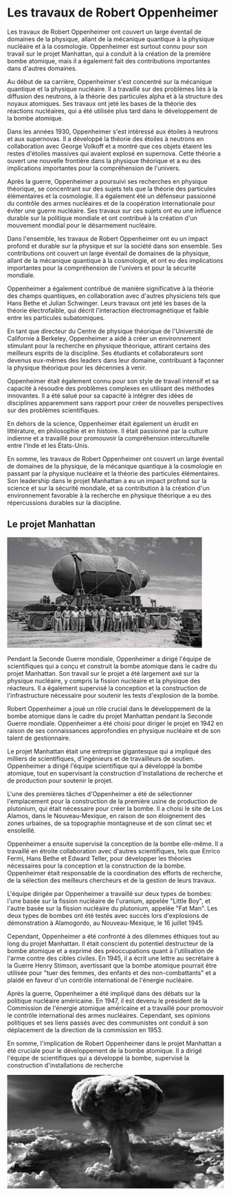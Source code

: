 # Les travaux de Robert Oppenheimer

Les travaux de Robert Oppenheimer ont couvert un large éventail de domaines de la physique, allant de la mécanique quantique à la physique nucléaire et à la cosmologie. Oppenheimer est surtout connu pour son travail sur le projet Manhattan, qui a conduit à la création de la première bombe atomique, mais il a également fait des contributions importantes dans d'autres domaines.

Au début de sa carrière, Oppenheimer s'est concentré sur la mécanique quantique et la physique nucléaire. Il a travaillé sur des problèmes liés à la diffusion des neutrons, à la théorie des particules alpha et à la structure des noyaux atomiques. Ses travaux ont jeté les bases de la théorie des réactions nucléaires, qui a été utilisée plus tard dans le développement de la bombe atomique.

Dans les années 1930, Oppenheimer s'est intéressé aux étoiles à neutrons et aux supernovas. Il a développé la théorie des étoiles à neutrons en collaboration avec George Volkoff et a montré que ces objets étaient les restes d'étoiles massives qui avaient explosé en supernova. Cette théorie a ouvert une nouvelle frontière dans la physique théorique et a eu des implications importantes pour la compréhension de l'univers.

Après la guerre, Oppenheimer a poursuivi ses recherches en physique théorique, se concentrant sur des sujets tels que la théorie des particules élémentaires et la cosmologie. Il a également été un défenseur passionné du contrôle des armes nucléaires et de la coopération internationale pour éviter une guerre nucléaire. Ses travaux sur ces sujets ont eu une influence durable sur la politique mondiale et ont contribué à la création d'un mouvement mondial pour le désarmement nucléaire.

Dans l'ensemble, les travaux de Robert Oppenheimer ont eu un impact profond et durable sur la physique et sur la société dans son ensemble. Ses contributions ont couvert un large éventail de domaines de la physique, allant de la mécanique quantique à la cosmologie, et ont eu des implications importantes pour la compréhension de l'univers et pour la sécurité mondiale.

Oppenheimer a également contribué de manière significative à la théorie des champs quantiques, en collaboration avec d'autres physiciens tels que Hans Bethe et Julian Schwinger. Leurs travaux ont jeté les bases de la théorie électrofaible, qui décrit l'interaction électromagnétique et faible entre les particules subatomiques.

En tant que directeur du Centre de physique théorique de l'Université de Californie à Berkeley, Oppenheimer a aidé à créer un environnement stimulant pour la recherche en physique théorique, attirant certains des meilleurs esprits de la discipline. Ses étudiants et collaborateurs sont devenus eux-mêmes des leaders dans leur domaine, contribuant à façonner la physique théorique pour les décennies à venir.

Oppenheimer était également connu pour son style de travail intensif et sa capacité à résoudre des problèmes complexes en utilisant des méthodes innovantes. Il a été salué pour sa capacité à intégrer des idées de disciplines apparemment sans rapport pour créer de nouvelles perspectives sur des problèmes scientifiques.

En dehors de la science, Oppenheimer était également un érudit en littérature, en philosophie et en histoire. Il était passionné par la culture indienne et a travaillé pour promouvoir la compréhension interculturelle entre l'Inde et les États-Unis.

En somme, les travaux de Robert Oppenheimer ont couvert un large éventail de domaines de la physique, de la mécanique quantique à la cosmologie en passant par la physique nucléaire et la théorie des particules élémentaires. Son leadership dans le projet Manhattan a eu un impact profond sur la science et sur la sécurité mondiale, et sa contribution à la création d'un environnement favorable à la recherche en physique théorique a eu des répercussions durables sur la discipline.

## Le projet Manhattan

![Bombe et équipe du projet Manhattan](../Images/bombe.jpg "Bombe avec l'équipe du projet manhattan")

Pendant la Seconde Guerre mondiale, Oppenheimer a dirigé l'équipe de scientifiques qui a conçu et construit la bombe atomique dans le cadre du projet Manhattan. Son travail sur le projet a été largement axé sur la physique nucléaire, y compris la fission nucléaire et la physique des réacteurs. Il a également supervisé la conception et la construction de l'infrastructure nécessaire pour soutenir les tests d'explosion de la bombe.

Robert Oppenheimer a joué un rôle crucial dans le développement de la bombe atomique dans le cadre du projet Manhattan pendant la Seconde Guerre mondiale. Oppenheimer a été choisi pour diriger le projet en 1942 en raison de ses connaissances approfondies en physique nucléaire et de son talent de gestionnaire.

Le projet Manhattan était une entreprise gigantesque qui a impliqué des milliers de scientifiques, d'ingénieurs et de travailleurs de soutien. Oppenheimer a dirigé l'équipe scientifique qui a développé la bombe atomique, tout en supervisant la construction d'installations de recherche et de production pour soutenir le projet.

L'une des premières tâches d'Oppenheimer a été de sélectionner l'emplacement pour la construction de la première usine de production de plutonium, qui était nécessaire pour créer la bombe. Il a choisi le site de Los Alamos, dans le Nouveau-Mexique, en raison de son éloignement des zones urbaines, de sa topographie montagneuse et de son climat sec et ensoleillé.

Oppenheimer a ensuite supervisé la conception de la bombe elle-même. Il a travaillé en étroite collaboration avec d'autres scientifiques, tels que Enrico Fermi, Hans Bethe et Edward Teller, pour développer les théories nécessaires pour la conception et la construction de la bombe. Oppenheimer était responsable de la coordination des efforts de recherche, de la sélection des meilleurs chercheurs et de la gestion de leurs travaux.

L'équipe dirigée par Oppenheimer a travaillé sur deux types de bombes: l'une basée sur la fission nucléaire de l'uranium, appelée "Little Boy", et l'autre basée sur la fission nucléaire du plutonium, appelée "Fat Man". Les deux types de bombes ont été testés avec succès lors d'explosions de démonstration à Alamogordo, au Nouveau-Mexique, le 16 juillet 1945.

Cependant, Oppenheimer a été confronté à des dilemmes éthiques tout au long du projet Manhattan. Il était conscient du potentiel destructeur de la bombe atomique et a exprimé des préoccupations quant à l'utilisation de l'arme contre des cibles civiles. En 1945, il a écrit une lettre au secrétaire à la Guerre Henry Stimson, avertissant que la bombe atomique pourrait être utilisée pour "tuer des femmes, des enfants et des non-combattants" et a plaidé en faveur d'un contrôle international de l'énergie nucléaire.

Après la guerre, Oppenheimer a été impliqué dans des débats sur la politique nucléaire américaine. En 1947, il est devenu le président de la Commission de l'énergie atomique américaine et a travaillé pour promouvoir le contrôle international des armes nucléaires. Cependant, ses opinions politiques et ses liens passés avec des communistes ont conduit à son déplacement de la direction de la commission en 1953.

En somme, l'implication de Robert Oppenheimer dans le projet Manhattan a été cruciale pour le développement de la bombe atomique. Il a dirigé l'équipe de scientifiques qui a développé la bombe, supervisé la construction d'installations de recherche

![Explosion de la bombe du projet Manhattan](../Images/big.jpg)
